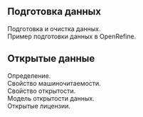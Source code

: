 ## Подготовка данных
Подготовка и очистка данных.     
Пример подготовки данных в OpenRefine.    

## Открытые данные
Определение.     
Свойство машиночитаемости.      
Свойство открытости.     
Модель открытости данных.    
Открытые лицензии.     
